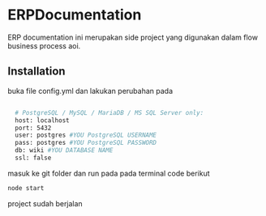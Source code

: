 # ERPDocumentation

ERP documentation ini merupakan side project yang digunakan dalam flow business process aoi. 

## Installation

buka file config.yml dan lakukan perubahan pada 
```bash

  # PostgreSQL / MySQL / MariaDB / MS SQL Server only:
  host: localhost
  port: 5432
  user: postgres #YOU PostgreSQL USERNAME
  pass: postgres #YOU PostgreSQL PASSWORD
  db: wiki #YOU DATABASE NAME
  ssl: false

```

masuk ke git folder dan run pada pada terminal code berikut 

```bash
node start
```

project sudah berjalan
